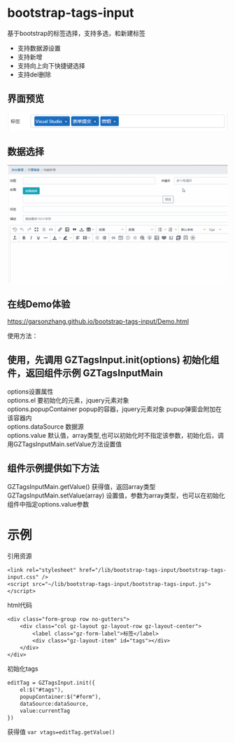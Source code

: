 # bootstrap-tags-input
基于bootstrap的标签选择，支持多选，和新建标签
* 支持数据源设置
* 支持新增
* 支持向上向下快捷键选择
* 支持del删除

## 界面预览
![](https://github.com/garsonzhang/bootstrap-tags-input/raw/master/imgs/p0.png) 
## 数据选择
![](https://github.com/garsonzhang/bootstrap-tags-input/raw/master/imgs/p1.gif) 

## 在线Demo体验
https://garsonzhang.github.io/bootstrap-tags-input/Demo.html

使用方法：

## 使用，先调用 GZTagsInput.init(options) 初始化组件，返回组件示例 GZTagsInputMain
options设置属性  
options.el  要初始化的元素，jquery元素对象  
options.popupContainer popup的容器，jquery元素对象 pupup弹窗会附加在该容器内  
options.dataSource 数据源  
options.value 默认值，array类型,也可以初始化时不指定该参数，初始化后，调用GZTagsInputMain.setValue方法设置值  

## 组件示例提供如下方法
GZTagsInputMain.getValue() 获得值，返回array类型  
GZTagsInputMain.setValue(array) 设置值，参数为array类型，也可以在初始化组件中指定options.value参数  

# 示例
引用资源
```
<link rel="stylesheet" href="/lib/bootstrap-tags-input/bootstrap-tags-input.css" />
<script src="~/lib/bootstrap-tags-input/bootstrap-tags-input.js"></script>
```
html代码  
```
<div class="form-group row no-gutters">
	<div class="col gz-layout gz-layout-row gz-layout-center">
		<label class="gz-form-label">标签</label>
		<div class="gz-layout-item" id="tags"></div>
	</div>
</div>
```
初始化tags  
```
editTag = GZTagsInput.init({
	el:$("#tags"),
	popupContainer:$("#form"),
	dataSource:dataSource,
	value:currentTag
})
```
获得值
```var vtags=editTag.getValue()```

